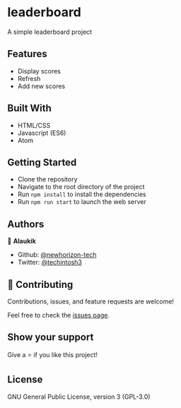 # leaderboard

A simple leaderboard project

## Features

- Display scores
- Refresh
- Add new scores

## Built With

- HTML/CSS
- Javascript (ES6)
- Atom

<!-- ## Live Demo

[To Do List Demo](https://newhorizon-tech.github.io/todo/dist/) -->

## Getting Started

- Clone the repository
- Navigate to the root directory of the project
- Run `npm install` to install the dependencies
- Run `npm run start` to launch the web server

## Authors

👤 **Alaukik**

- Github: [@newhorizon-tech](https://github.com/newhorizon-tech)
- Twitter: [@techintosh3](https://twitter.com/techintosh3)

## 🤝 Contributing

Contributions, issues, and feature requests are welcome!

Feel free to check the [issues page](https://github.com/newhorizon-tech/leaderboard/issues).

## Show your support

Give a ⭐️ if you like this project!


## License

GNU General Public License, version 3 (GPL-3.0)
